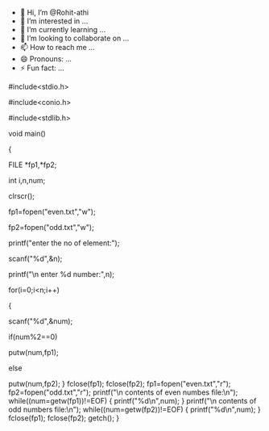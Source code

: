 - 👋 Hi, I’m @Rohit-athi
- 👀 I’m interested in ...
- 🌱 I’m currently learning ...
- 💞️ I’m looking to collaborate on ...
- 📫 How to reach me ...
- 😄 Pronouns: ...
- ⚡ Fun fact: ...

<!---
Rohit-athi/Rohit-athi is a ✨ special ✨ repository because its `README.md` (this file) appears on your GitHub profile.
You can click the Preview link to take a look at your changes.
--->
#include<stdio.h>

#include<conio.h>

#include<stdlib.h>

void main()

{

FILE *fp1,*fp2;

int i,n,num;

clrscr();

fp1=fopen("even.txt","w");

fp2=fopen("odd.txt","w");

printf("enter the no of element:");

scanf("%d",&n);

printf("\n enter %d number:",n);

for(i=0;i<n;i++)

{

 scanf("%d",&num);

 if(num%2==0)

 putw(num,fp1);

 else

 putw(num,fp2);
}
 fclose(fp1);
 fclose(fp2);
 fp1=fopen("even.txt","r");
 fp2=fopen("odd.txt","r");
 printf("\n contents of even numbes file:\n");
 while((num=getw(fp1))!=EOF)
 {
 printf("%d\n",num);
 }
printf("\n contents of odd numbers file:\n");
while((num=getw(fp2))!=EOF)
{
 printf("%d\n",num);
}
 fclose(fp1);
 fclose(fp2);
 getch();
}
